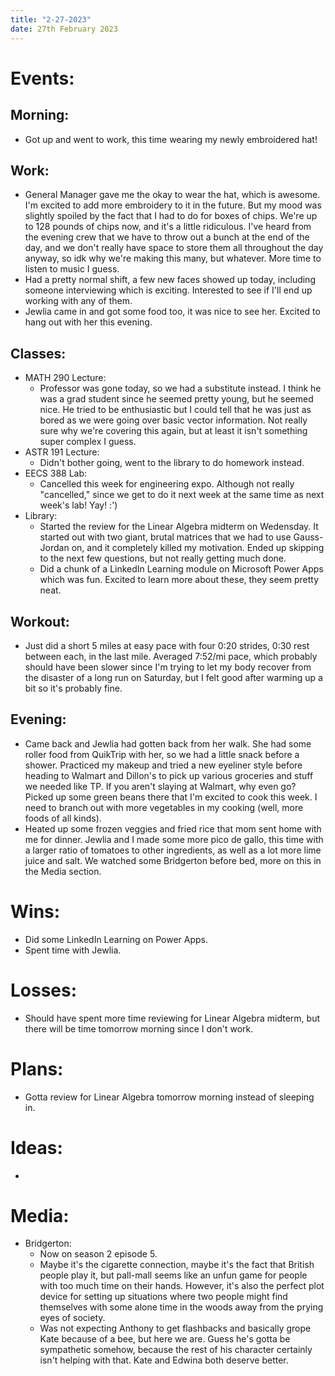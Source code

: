 ```yaml
---
title: "2-27-2023"
date: 27th February 2023
---
```

# Events:
## Morning:
- Got up and went to work, this time wearing my newly embroidered hat!

## Work:
- General Manager gave me the okay to wear the hat, which is awesome. I'm excited to add more embroidery to it in the future. But my mood was slightly spoiled by the fact that I had to do for boxes of chips. We're up to 128 pounds of chips now, and it's a little ridiculous. I've heard from the evening crew that we have to throw out a bunch at the end of the day,  and we don't really have space to store them all throughout the day anyway, so idk why we're making this many, but whatever. More time to listen to music I guess.
- Had a pretty normal shift, a few new faces showed up today, including someone interviewing which is exciting. Interested to see if I'll end up working with any of them.
- Jewlia came in and got some food too, it was nice to see her. Excited to hang out with her this evening.

## Classes:
- MATH 290 Lecture:
	- Professor was gone today, so we had a substitute instead. I think he was a grad student since he seemed pretty young, but he seemed nice. He tried to be enthusiastic but I could tell that he was just as bored as we were going over basic vector information. Not really sure why we're covering this again, but at least it isn't something super complex I guess.
- ASTR 191 Lecture:
	- Didn't bother going, went to the library to do homework instead.
- EECS 388 Lab:
	- Cancelled this week for engineering expo. Although not really "cancelled," since we get to do it next week at the same time as next week's lab! Yay! :')
- Library:
	- Started the review for the Linear Algebra midterm on Wedensday. It started out with two giant, brutal matrices that we had to use Gauss-Jordan on, and it completely killed my motivation. Ended up skipping to the next few questions, but not really getting much done.
	- Did a chunk of a LinkedIn Learning module on Microsoft Power Apps which was fun. Excited to learn more about these, they seem pretty neat.

## Workout:
- Just did a short 5 miles at easy pace with four 0:20 strides, 0:30 rest between each, in the last mile. Averaged 7:52/mi pace, which probably should have been slower since I'm trying to let my body recover from the disaster of a long run on Saturday, but I felt good after warming up a bit so it's probably fine. 

## Evening:
- Came back and Jewlia had gotten back from her walk. She had some roller food from QuikTrip with her, so we had a little snack before a shower. Practiced my makeup and tried a new eyeliner style before heading to Walmart and Dillon's to pick up various groceries and stuff we needed like TP. If you aren't slaying at Walmart, why even go? Picked up some green beans there that I'm excited to cook this week. I need to branch out with more vegetables in my cooking (well, more foods of all kinds).
- Heated up some frozen veggies and fried rice that mom sent home with me for dinner. Jewlia and I made some more pico de gallo, this time with a larger ratio of tomatoes to other ingredients, as well as a lot more lime juice and salt. We watched some Bridgerton before bed, more on this in the Media section.

# Wins:
- Did some LinkedIn Learning on Power Apps.
- Spent time with Jewlia.

# Losses:
- Should have spent more time reviewing for Linear Algebra midterm, but there will be time tomorrow morning since I don't work.

# Plans:
- Gotta review for Linear Algebra tomorrow morning instead of sleeping in.

# Ideas:
- 

# Media:
- Bridgerton:
	- Now on season 2 episode 5.
	- Maybe it's the cigarette connection, maybe it's the fact that British people play it, but pall-mall seems like an unfun game for people with too much time on their hands. However, it's also the perfect plot device for setting up situations where two people might find themselves with some alone time in the woods away from the prying eyes of society.
	- Was not expecting Anthony to get flashbacks and basically grope Kate because of a bee, but here we are. Guess he's gotta be sympathetic somehow, because the rest of his character certainly isn't helping with that. Kate and Edwina both deserve better.